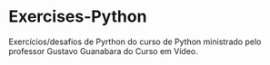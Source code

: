 # Exercises-Python
 Exercícios/desafios de Pyrthon do curso de Python ministrado pelo professor Gustavo Guanabara do Curso em Vídeo.
